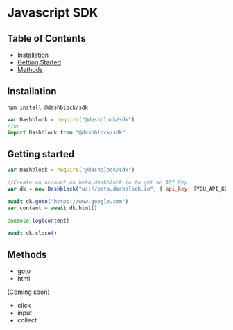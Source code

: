 # Javascript SDK

## Table of Contents
- [Installation](#installation)
- [Getting Started](#getting-started)
- [Methods](#methods)

## Installation
```shell
npm install @dashblock/sdk
```

```javascript
var Dashblock = require("@dashblock/sdk")
//or
import Dashblock from "@dashblock/sdk"
```

## Getting started

```javascript
var Dashblock = require("@dashblock/sdk")

//Create an account on beta.dashblock.io to get an API Key
var dk = new Dashblock("ws://beta.dashblock.io", { api_key: [YOU_API_KEY] })

await dk.goto("https://www.google.com")
var content = await dk.html()

console.log(content)

await dk.close()
```

## Methods
- goto
- html

(Coming soon)
- click
- input
- collect